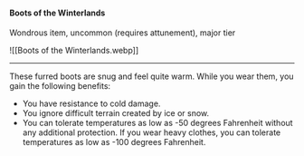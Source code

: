 #### Boots of the Winterlands

Wondrous item, uncommon (requires attunement), major tier

![[Boots of the Winterlands.webp]]

---

These furred boots are snug and feel quite warm. While you wear them, you gain the following benefits:

- You have resistance to cold damage.
- You ignore difficult terrain created by ice or snow.
- You can tolerate temperatures as low as -50 degrees Fahrenheit without any additional protection. If you wear heavy clothes, you can tolerate temperatures as low as -100 degrees Fahrenheit.